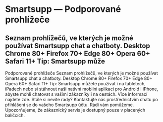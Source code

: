 # Smartsupp — Podporované prohlížeče
## Seznam prohlížečů, ve kterých je možné používat Smartsupp chat a chatboty. Desktop Chrome 80+ Firefox 70+ Edge 80+ Opera 60+ Safari 11+ Tip: Smartsupp může
Podporované prohlížeče 
Seznam prohlížečů, ve kterých je možné používat Smartsupp chat a chatboty.
Desktop
Chrome 80+ Firefox 70+ Edge 80+ Opera 60+ Safari 11+ 
Tip: Smartsupp můžete používat i na tabletech, iPadech nebo si stáhnout naši nativní mobilní aplikaci pro Android i iPhone, abyste mohli chatovat s vašimi zákazníky i na cestách. Více informací najdete zde.
Stále si nevíte rady? Kontaktujte nás prostřednictvím chatu po přihlášení se do vašeho Smartsupp účtu. Rádi vám pomůžeme. Upozorňujeme, že zákaznický servis je dostupný pouze v placených balíčcích.

